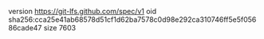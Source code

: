 version https://git-lfs.github.com/spec/v1
oid sha256:cca25e41ab68578d51cf1d62ba7578c0d98e292ca310746ff5e5f05686cade47
size 7603
